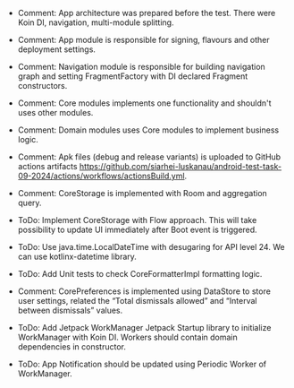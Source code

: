 * Comment: App architecture was prepared before the test. There were Koin DI, navigation,
  multi-module splitting.
* Comment: App module is responsible for signing, flavours and other deployment settings.
* Comment: Navigation module is responsible for building navigation graph and setting
  FragmentFactory with DI declared Fragment constructors.
* Comment: Core modules implements one functionality and shouldn't uses other modules.
* Comment: Domain modules uses Core modules to implement business logic.
* Comment: Apk files (debug and release variants) is uploaded to GitHub actions
  artifacts https://github.com/siarhei-luskanau/android-test-task-09-2024/actions/workflows/actionsBuild.yml.

* Comment: CoreStorage is implemented with Room and aggregation query.
* ToDo: Implement CoreStorage with Flow approach. This will take possibility to update UI
  immediately after Boot event is triggered.
* ToDo: Use java.time.LocalDateTime with desugaring for API level 24. We can use kotlinx-datetime
  library.
* ToDo: Add Unit tests to check CoreFormatterImpl formatting logic.
* Comment: CorePreferences is implemented using DataStore to store user settings, related the “Total
  dismissals allowed” and “Interval between dismissals” values.

* ToDo: Add Jetpack WorkManager Jetpack Startup library to initialize WorkManager with Koin DI.
  Workers should contain domain dependencies in constructor.
* ToDo: App Notification should be updated using Periodic Worker of WorkManager.

